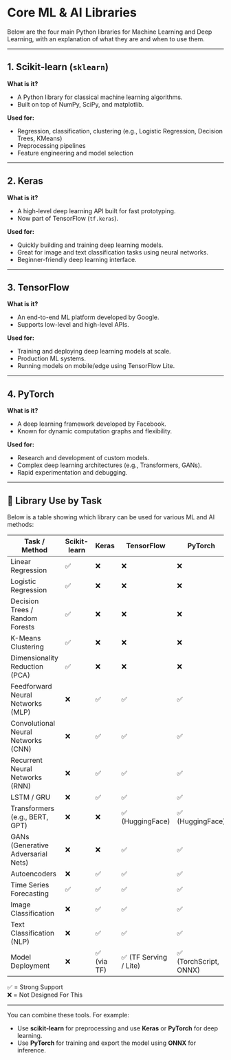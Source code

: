 # Core ML & AI Libraries

Below are the four main Python libraries for Machine Learning and Deep Learning, with an explanation of what they are and when to use them.

---

## 1. Scikit-learn (`sklearn`)

**What is it?**
- A Python library for classical machine learning algorithms.
- Built on top of NumPy, SciPy, and matplotlib.

**Used for:**
- Regression, classification, clustering (e.g., Logistic Regression, Decision Trees, KMeans)
- Preprocessing pipelines
- Feature engineering and model selection

---

## 2. Keras

**What is it?**
- A high-level deep learning API built for fast prototyping.
- Now part of TensorFlow (`tf.keras`).

**Used for:**
- Quickly building and training deep learning models.
- Great for image and text classification tasks using neural networks.
- Beginner-friendly deep learning interface.

---

## 3. TensorFlow

**What is it?**
- An end-to-end ML platform developed by Google.
- Supports low-level and high-level APIs.

**Used for:**
- Training and deploying deep learning models at scale.
- Production ML systems.
- Running models on mobile/edge using TensorFlow Lite.

---

## 4. PyTorch

**What is it?**
- A deep learning framework developed by Facebook.
- Known for dynamic computation graphs and flexibility.

**Used for:**
- Research and development of custom models.
- Complex deep learning architectures (e.g., Transformers, GANs).
- Rapid experimentation and debugging.

---

## 🧠 Library Use by Task

Below is a table showing which library can be used for various ML and AI methods:

| Task / Method                       | Scikit-learn | Keras         | TensorFlow    | PyTorch       |
|------------------------------------|--------------|---------------|---------------|---------------|
| Linear Regression                  | ✅            | ❌            | ❌            | ❌            |
| Logistic Regression                | ✅            | ❌            | ❌            | ❌            |
| Decision Trees / Random Forests    | ✅            | ❌            | ❌            | ❌            |
| K-Means Clustering                 | ✅            | ❌            | ❌            | ❌            |
| Dimensionality Reduction (PCA)     | ✅            | ❌            | ❌            | ❌            |
| Feedforward Neural Networks (MLP)  | ❌            | ✅            | ✅            | ✅            |
| Convolutional Neural Networks (CNN)| ❌            | ✅            | ✅            | ✅            |
| Recurrent Neural Networks (RNN)    | ❌            | ✅            | ✅            | ✅            |
| LSTM / GRU                         | ❌            | ✅            | ✅            | ✅            |
| Transformers (e.g., BERT, GPT)     | ❌            | ❌            | ✅ (HuggingFace) | ✅ (HuggingFace) |
| GANs (Generative Adversarial Nets) | ❌            | ❌            | ✅            | ✅            |
| Autoencoders                       | ❌            | ✅            | ✅            | ✅            |
| Time Series Forecasting            | ✅            | ✅            | ✅            | ✅            |
| Image Classification               | ❌            | ✅            | ✅            | ✅            |
| Text Classification (NLP)          | ❌            | ✅            | ✅            | ✅            |
| Model Deployment                   | ❌            | ✅ (via TF)    | ✅ (TF Serving / Lite) | ✅ (TorchScript, ONNX) |

✅ = Strong Support  
❌ = Not Designed For This

---

You can combine these tools. For example:
- Use **scikit-learn** for preprocessing and use **Keras** or **PyTorch** for deep learning.
- Use **PyTorch** for training and export the model using **ONNX** for inference.
